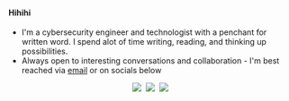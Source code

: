#### Hihihi 

- I'm a cybersecurity engineer and technologist with a penchant for written word. I spend alot of time writing, reading, and thinking up possibilities.
- Always open to interesting conversations and collaboration - I'm best reached via [email]() or on socials below


<p align="center">
   <kbd>
  <a href="https://twitter.com/ashleytolb"><img src="https://img.shields.io/badge/-%40ashleytolb-fdf5f3?style=for-the-badge&logo=twitter" /></a>
</a> <a href="https://www.linkedin.com/in/ashleytolbert" title="LinkedIn"><img src="https://img.shields.io/badge/-ashleytolbert-f5d0b7?style=for-the-badge&logo=Linkedin" /></a> <a href="https://ashleytolbert.github.io" title="Personal Site"><img src="https://img.shields.io/badge/-ashleytolbert.com-fdf5f3?style=for-the-badge" /></a>
  </kbd>
</p>

</a>
  </kbd>
</p>

<!--
**ashleytolbert/ashleytolbert** is a ✨ _special_ ✨ repository because its `README.md` (this file) appears on your GitHub profile.
-->

